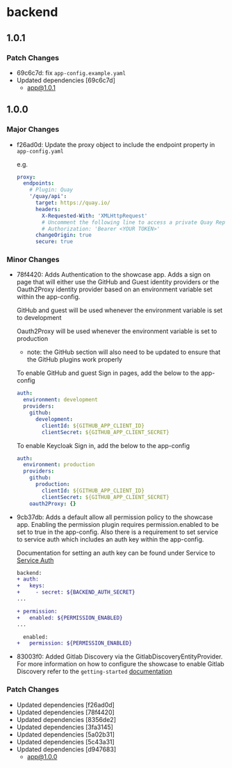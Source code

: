 # backend

## 1.0.1

### Patch Changes

- 69c6c7d: fix `app-config.example.yaml`
- Updated dependencies [69c6c7d]
  - app@1.0.1

## 1.0.0

### Major Changes

- f26ad0d: Update the proxy object to include the endpoint property in `app-config.yaml`

  e.g.

  ```yaml
  proxy:
    endpoints:
      # Plugin: Quay
      '/quay/api':
        target: https://quay.io/
        headers:
          X-Requested-With: 'XMLHttpRequest'
          # Uncomment the following line to access a private Quay Repository using a token
          # Authorization: 'Bearer <YOUR TOKEN>'
        changeOrigin: true
        secure: true
  ```

### Minor Changes

- 78f4420: Adds Authentication to the showcase app. Adds a sign on page that will either use the GitHub and Guest identity providers or the Oauth2Proxy identity provider based on an environment variable set within the app-config.

  GitHub and guest will be used whenever the environment variable is set to development

  Oauth2Proxy will be used whenever the environment variable is set to production

  - note: the GitHub section will also need to be updated to ensure that the GitHub plugins work properly

  To enable GitHub and guest Sign in pages, add the below to the app-config

  ```yaml
  auth:
    environment: development
    providers:
      github:
        development:
          clientId: ${GITHUB_APP_CLIENT_ID}
          clientSecret: ${GITHUB_APP_CLIENT_SECRET}
  ```

  To enable Keycloak Sign in, add the below to the app-config

  ```yaml
  auth:
    environment: production
    providers:
      github:
        production:
          clientId: ${GITHUB_APP_CLIENT_ID}
          clientSecret: ${GITHUB_APP_CLIENT_SECRET}
      oauth2Proxy: {}
  ```

- 9cb37db: Adds a default allow all permission policy to the showcase app. Enabling the permission plugin requires permission.enabled to be set to true in the app-config. Also there is a requirement to set service to service auth which includes an auth key within the app-config.

  Documentation for setting an auth key can be found under Service to [Service Auth](https://backstage.io/docs/auth/service-to-service-auth#setup)

  ```diff
  backend:
  + auth:
  +   keys:
  +     - secret: ${BACKEND_AUTH_SECRET}
  ...

  + permission:
  +   enabled: ${PERMISSION_ENABLED}
  ...

    enabled:
  +   permission: ${PERMISSION_ENABLED}
  ```

- 83003f0: Added Gitlab Discovery via the GitlabDiscoveryEntityProvider. For more information on how to configure the showcase to enable Gitlab Discovery refer to the `getting-started` [documentation](https://github.com/janus-idp/backstage-showcase/blob/main/showcase-docs/getting-started.md#running-locally-with-the-optional-plugins)

### Patch Changes

- Updated dependencies [f26ad0d]
- Updated dependencies [78f4420]
- Updated dependencies [8356de2]
- Updated dependencies [3fa3145]
- Updated dependencies [5a02b31]
- Updated dependencies [5c43a31]
- Updated dependencies [d947683]
  - app@1.0.0
